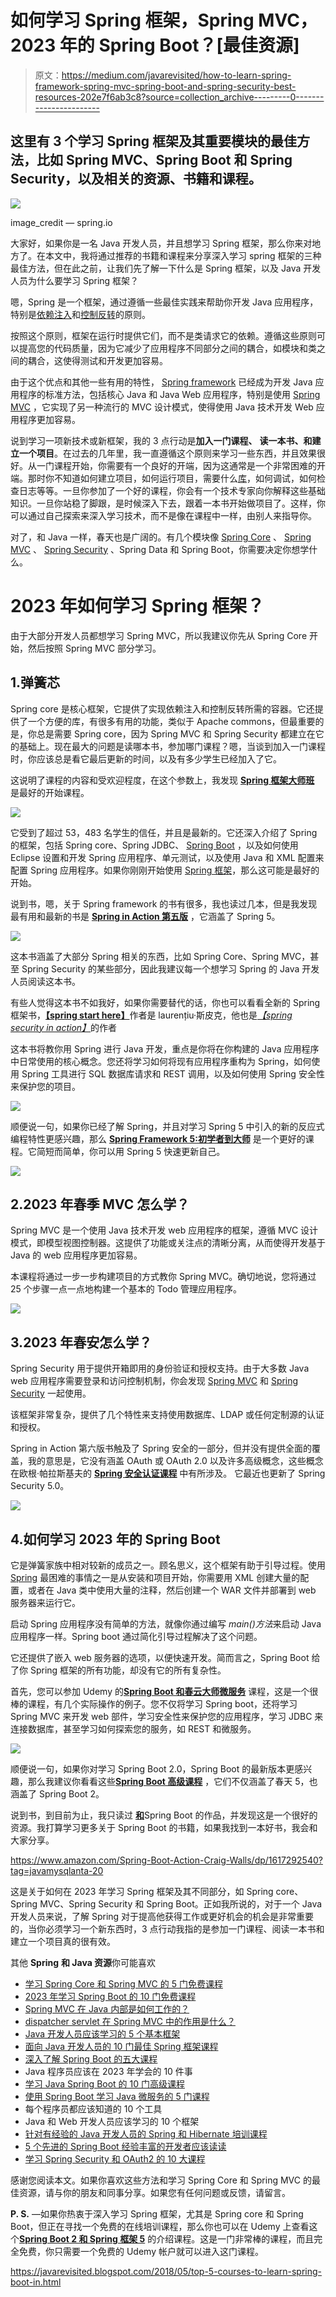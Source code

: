 # 如何学习 Spring 框架，Spring MVC，2023 年的 Spring Boot？[最佳资源]

> 原文：<https://medium.com/javarevisited/how-to-learn-spring-framework-spring-mvc-spring-boot-and-spring-security-best-resources-202e7f6ab3c8?source=collection_archive---------0----------------------->

## 这里有 3 个学习 Spring 框架及其重要模块的最佳方法，比如 Spring MVC、Spring Boot 和 Spring Security，以及相关的资源、书籍和课程。

[![](img/a7c76a35893c4b41b9d10c158b8de13d.png)](https://click.linksynergy.com/fs-bin/click?id=JVFxdTr9V80&subid=0&offerid=323058.1&type=10&tmpid=14538&RD_PARM1=https%3A%2F%2Fwww.udemy.com%2Fspring-tutorial-for-beginners%2F)

image_credit — spring.io

大家好，如果你是一名 Java 开发人员，并且想学习 Spring 框架，那么你来对地方了。在本文中，我将通过推荐的书籍和课程来分享深入学习 spring 框架的三种最佳方法，但在此之前，让我们先了解一下什么是 Spring 框架，以及 Java 开发人员为什么要学习 Spring 框架？

嗯，Spring 是一个框架，通过遵循一些最佳实践来帮助你开发 Java 应用程序，特别是[依赖注入](http://javarevisited.blogspot.sg/2015/06/difference-between-dependency-injection.html)和[控制反转](http://javarevisited.blogspot.sg/2012/12/inversion-of-control-dependency-injection-design-pattern-spring-example-tutorial.html)的原则。

按照这个原则，框架在运行时提供它们，而不是类请求它的依赖。遵循这些原则可以提高您的代码质量，因为它减少了应用程序不同部分之间的耦合，如模块和类之间的耦合，这使得测试和开发更加容易。

由于这个优点和其他一些有用的特性， [Spring framework](/javarevisited/3-best-spring-professionals-certification-books-and-courses-for-java-developers-935296c3709) 已经成为开发 Java 应用程序的标准方法，包括核心 Java 和 Java Web 应用程序，特别是使用 [Spring MVC](https://javarevisited.blogspot.com/2020/08/top-5-courses-to-learn-spring-mvc-for.html) ，它实现了另一种流行的 MVC 设计模式，使得使用 Java 技术开发 Web 应用程序更加容易。

说到学习一项新技术或新框架，我的 3 点行动是**加入一门课程、** **读一本书、**和**建立一个项目**。在过去的几年里，我一直遵循这个原则来学习一些东西，并且效果很好。从一门课程开始，你需要有一个良好的开端，因为这通常是一个非常困难的开端。那时你不知道如何建立项目，如何运行项目，需要什么[库](http://javarevisited.blogspot.sg/2018/01/top-20-libraries-and-apis-for-java-programmers.html)，如何调试，如何检查日志等等。一旦你参加了一个好的课程，你会有一个技术专家向你解释这些基础知识。一旦你站稳了脚跟，是时候深入下去，跟着一本书开始做项目了。这样，你可以通过自己探索来深入学习技术，而不是像在课程中一样，由别人来指导你。

对了，和 Java 一样，春天也是广阔的。有几个模块像 [Spring Core](http://javarevisited.blogspot.sg/2017/11/difference-between-component-service.html#axzz559dyoLSA) 、 [Spring MVC](http://javarevisited.blogspot.sg/2017/10/differences-between-requestparam-and-pathvariable-annotations-spring-mvc.html) 、 [Spring Security](http://www.java67.com/2017/12/top-5-spring-security-online-training-courses.html) 、Spring Data 和 Spring Boot，你需要决定你想学什么。

# 2023 年如何学习 Spring 框架？

由于大部分开发人员都想学习 Spring MVC，所以我建议你先从 Spring Core 开始，然后按照 Spring MVC 部分学习。

## 1.弹簧芯

Spring core 是核心框架，它提供了实现依赖注入和控制反转所需的容器。它还提供了一个方便的库，有很多有用的功能，类似于 Apache commons，但最重要的是，你总是需要 Spring core，因为 Spring MVC 和 Spring Security 都建立在它的基础上。现在最大的问题是读哪本书，参加哪门课程？嗯，当谈到加入一门课程时，你应该总是看它最后更新的时间，以及有多少学生已经加入了它。

这说明了课程的内容和受欢迎程度，在这个参数上，我发现 [**Spring 框架大师班**](https://click.linksynergy.com/fs-bin/click?id=JVFxdTr9V80&subid=0&offerid=323058.1&type=10&tmpid=14538&RD_PARM1=https%3A%2F%2Fwww.udemy.com%2Fspring-tutorial-for-beginners%2F) 是最好的开始课程。

[![](img/867980519dd7b337a81d2081714d8e34.png)](https://click.linksynergy.com/fs-bin/click?id=JVFxdTr9V80&subid=0&offerid=323058.1&type=10&tmpid=14538&RD_PARM1=https%3A%2F%2Fwww.udemy.com%2Fspring-tutorial-for-beginners%2F)

它受到了超过 53，483 名学生的信任，并且是最新的。它还深入介绍了 Spring 的框架，包括 Spring core、Spring JDBC、 [Spring Boot](/javarevisited/10-free-spring-boot-tutorials-and-courses-for-java-developers-53dfe084587e?source=collection_home---4------7-----------------------) ，以及如何使用 Eclipse 设置和开发 Spring 应用程序、单元测试，以及使用 Java 和 XML 配置来配置 Spring 应用程序。如果你刚刚开始使用 [Spring 框架](/javarevisited/top-10-free-courses-to-learn-spring-framework-for-java-developers-639db9348d25)，那么这可能是最好的开始。

说到书，嗯，关于 Spring framework 的书有很多，我也读过几本，但是我发现最有用和最新的书是 [**Spring in Action 第五版**](https://www.amazon.com/Spring-Action-Craig-Walls/dp/1617294942?tag=javamysqlanta-20) ，它涵盖了 Spring 5。

[![](img/4e7bda961b76f7463f9f49c955bbd384.png)](https://www.amazon.com/Spring-Action-Craig-Walls/dp/1617294942?tag=javamysqlanta-20)

这本书涵盖了大部分 Spring 相关的东西，比如 Spring Core、Spring MVC，甚至 Spring Security 的某些部分，因此我建议每一个想学习 Spring 的 Java 开发人员阅读这本书。

有些人觉得这本书不如我好，如果你需要替代的话，你也可以看看全新的 Spring 框架书，[**【spring start here】**](https://www.amazon.com/Spring-Start-Here-Learn-learn/dp/1617298697?tag=javamysqlanta-20)作者是 laurențiu·斯皮克，他也是[*【spring security in action】*](https://www.amazon.com/Spring-Security-Action-Laurentiu-Spilca/dp/1617297739?tag=javamysqlanta-20)的作者

这本书将教你用 Spring 进行 Java 开发，重点是你将在你构建的 Java 应用程序中日常使用的核心概念。您还将学习如何将现有应用程序重构为 Spring，如何使用 Spring 工具进行 SQL 数据库请求和 REST 调用，以及如何使用 Spring 安全性来保护您的项目。

[![](img/7f3841b57519b0df99ef36808492e74b.png)](https://www.amazon.com/Spring-Start-Here-Learn-learn/dp/1617298697?tag=javamysqlanta-20)

顺便说一句，如果你已经了解 Spring，并且对学习 Spring 5 中引入的新的反应式编程特性更感兴趣，那么 [**Spring Framework 5:初学者到大师**](https://click.linksynergy.com/fs-bin/click?id=JVFxdTr9V80&subid=0&offerid=323058.1&type=10&tmpid=14538&RD_PARM1=https%3A%2F%2Fwww.udemy.com%2Fspring-framework-5-beginner-to-guru%2F) 是一个更好的课程。它简短而简单，你可以用 Spring 5 快速更新自己。

[![](img/14e171e2b0358f281e848bbccc8f3923.png)](https://click.linksynergy.com/fs-bin/click?id=JVFxdTr9V80&subid=0&offerid=323058.1&type=10&tmpid=14538&RD_PARM1=https%3A%2F%2Fwww.udemy.com%2Fspring-framework-5-beginner-to-guru%2F)

## 2.2023 年春季 MVC 怎么学？

Spring MVC 是一个使用 Java 技术开发 web 应用程序的框架，遵循 MVC 设计模式，即模型视图控制器。这提供了功能或关注点的清晰分离，从而使得开发基于 Java 的 web 应用程序更加容易。

本课程将通过一步一步构建项目的方式教你 Spring MVC。确切地说，您将通过 25 个步骤一点一点地构建一个基本的 Todo 管理应用程序。

[![](img/7bf20363d0d86cfd47f240e3f73781ec.png)](https://click.linksynergy.com/fs-bin/click?id=JVFxdTr9V80&subid=0&offerid=562016.1&type=10&tmpid=14538&RD_PARM1=https%3A%2F%2Fwww.udemy.com%2Fspring-mvc-tutorial-for-beginners-step-by-step%2F)

## 3.2023 年春安怎么学？

Spring Security 用于提供开箱即用的身份验证和授权支持。由于大多数 Java web 应用程序需要登录和访问控制机制，你会发现 [Spring MVC](/javarevisited/my-favorite-spring-mvc-courses-for-java-developers-5ede7f85dd88) 和 [Spring Security](/javarevisited/3-best-spring-security-books-and-resources-for-java-programmers-653d05c8afd4) 一起使用。

该框架非常复杂，提供了几个特性来支持使用数据库、LDAP 或任何定制源的认证和授权。

Spring in Action 第六版书触及了 Spring 安全的一部分，但并没有提供全面的覆盖，我的意思是，它没有涵盖 OAuth 或 OAuth 2.0 以及许多高级概念，这些概念在欧根·帕拉斯基夫的 [**Spring 安全认证课程**](https://courses.baeldung.com/p/learn-spring-security-the-certification-class?utm_source=javarevisited&utm_medium=web&utm_campaign=lss&affcode=22136_bkwjs9xa) 中有所涉及。
它最近也更新了 Spring Security 5.0。

[![](img/456d235ac06f0d2934a5aae7eb1490f3.png)](https://courses.baeldung.com/p/learn-spring-security-the-certification-class?utm_source=javarevisited&utm_medium=web&utm_campaign=lss&affcode=22136_bkwjs9xa)

## 4.如何学习 2023 年的 Spring Boot

它是弹簧家族中相对较新的成员之一。顾名思义，这个框架有助于引导过程。使用 [Spring](/javarevisited/10-advanced-spring-boot-courses-for-experienced-java-developers-5e57606816bd) 最困难的事情之一是从安装和项目开始，你需要用 XML 创建大量的配置，或者在 Java 类中使用大量的注释，然后创建一个 WAR 文件并部署到 web 服务器来运行它。

启动 Spring 应用程序没有简单的方法，就像你通过编写 *main()方法*来启动 Java 应用程序一样。Spring boot 通过简化引导过程解决了这个问题。

它还提供了嵌入 web 服务器的选项，以便快速开发。简而言之，Spring Boot 给了你 Spring 框架的所有功能，却没有它的所有复杂性。

首先，您可以参加 Udemy 的[**Spring Boot 和春云大师微服务**](https://click.linksynergy.com/fs-bin/click?id=JVFxdTr9V80&subid=0&offerid=323058.1&type=10&tmpid=14538&RD_PARM1=https%3A%2F%2Fwww.udemy.com%2Fmicroservices-with-spring-boot-and-spring-cloud%2F) 课程，这是一个很棒的课程，有几个实际操作的例子。您不仅将学习 Spring boot，还将学习 Spring MVC 来开发 web 部件，学习安全性来保护您的应用程序，学习 JDBC 来连接数据库，甚至学习如何探索您的服务，如 REST 和微服务。

[![](img/0a3a48141045842d384b28bb681760e5.png)](https://click.linksynergy.com/fs-bin/click?id=JVFxdTr9V80&subid=0&offerid=323058.1&type=10&tmpid=14538&RD_PARM1=https%3A%2F%2Fwww.udemy.com%2Fmicroservices-with-spring-boot-and-spring-cloud%2F)

顺便说一句，如果你对学习 Spring Boot 2.0，Spring Boot 的最新版本更感兴趣，那么我建议你看看这些[**Spring Boot 高级课程**](https://dev.to/javinpaul/top-10-courses-to-learn-spring-boot-and-microservices-for-java-programmers-3hjg) ，它们不仅涵盖了春天 5，也涵盖了 Spring Boot 2。

说到书，到目前为止，我只读过 [**和**](https://www.amazon.com/Spring-Boot-Action-Craig-Walls/dp/1617292540?tag=javamysqlanta-20)Spring Boot 的作品，并发现这是一个很好的资源。我打算学习更多关于 Spring Boot 的书籍，如果我找到一本好书，我会和大家分享。

<https://www.amazon.com/Spring-Boot-Action-Craig-Walls/dp/1617292540?tag=javamysqlanta-20>  

这是关于如何在 2023 年学习 Spring 框架及其不同部分，如 Spring core、Spring MVC、Spring Security 和 Spring Boot。正如我所说的，对于一个 Java 开发人员来说，了解 Spring 对于提高他获得工作或更好机会的机会是非常重要的，当你必须学习一个新东西时，3 点行动我指的是参加一门课程、阅读一本书和建立一个项目真的很有效。

其他 **Spring** **和 Java 资源**你可能喜欢

*   [学习 Spring Core 和 Spring MVC 的 5 门免费课程](http://www.java67.com/2017/11/top-5-free-core-spring-mvc-courses-learn-online.html)
*   [2023 年学习 Spring Boot 的 10 门免费课程](/javarevisited/10-free-spring-boot-tutorials-and-courses-for-java-developers-53dfe084587e)
*   [Spring MVC 在 Java 内部是如何工作的？](http://javarevisited.blogspot.sg/2017/06/how-spring-mvc-framework-works-web-flow.html)
*   [dispatcher servlet 在 Spring MVC 中的作用是什么？](http://www.java67.com/2017/06/what-is-use-of-dispatcherservlet-in-spring-mvc.html)
*   [Java 开发人员应该学习的 5 个基本框架](/javarevisited/5-essential-frameworks-every-java-developer-should-learn-6ed83315f1fb)
*   [面向 Java 开发人员的 10 门最佳 Spring 框架课程](/javarevisited/10-best-online-courses-to-learn-spring-framework-in-2020-f7f73599c2fd)
*   [深入了解 Spring Boot 的五大课程](http://www.java67.com/2018/06/5-best-courses-to-learn-spring-boot-in.html)
*   Java 程序员应该在 2023 年学会的 10 件事
*   [学习 Java Spring Boot 的 10 门高级课程](/javarevisited/10-advanced-spring-boot-courses-for-experienced-java-developers-5e57606816bd)
*   [使用 Spring Boot 学习 Java 微服务的 5 门课程](https://javarevisited.blogspot.com/2018/02/top-5-spring-microservices-courses-with-spring-boot-and-spring-cloud.html)
*   每个程序员都应该知道的 10 个工具
*   Java 和 Web 开发人员应该学习的 10 个框架
*   [针对有经验的 Java 开发人员的 Spring 和 Hibernate 培训课程](http://javarevisited.blogspot.sg/2016/12/top-5-spring-and-hibernate-training-courses-java-jee-programmers.html)
*   [5 个先进的 Spring Boot 经验丰富的开发者应该读读](https://javarevisited.blogspot.com/2018/04/5-spring-framework-books-experienced-Java-developers-2018.html)
*   [学习 Spring Security 和 OAuth2 的 10 大课程](/javarevisited/top-10-courses-to-learn-spring-security-and-oauth2-with-spring-boot-for-java-developers-8f0222d6066d)

感谢您阅读本文。如果你喜欢这些方法和学习 Spring Core 和 Spring MVC 的最佳资源，请与你的朋友和同事分享。如果您有任何问题或反馈，请留言。

**P. S.** —如果你热衷于深入学习 Spring 框架，尤其是 Spring core 和 Spring Boot，但正在寻找一个免费的在线培训课程，那么你也可以在 Udemy 上查看这个[**Spring Boot 2 和 Spring 框架 5**](https://click.linksynergy.com/deeplink?id=JVFxdTr9V80&mid=39197&murl=https%3A%2F%2Fwww.udemy.com%2Fcourse%2Fintroduction-to-spring-boot-2-and-spring-framework-5%2F) 的介绍课程。这是一门非常棒的课程，而且完全免费，你只需要一个免费的 Udemy 帐户就可以进入这门课程。

<https://javarevisited.blogspot.com/2018/05/top-5-courses-to-learn-spring-boot-in.html> 